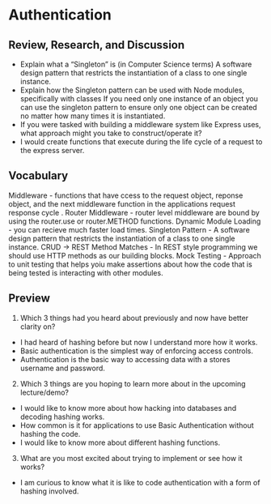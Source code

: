 # Authentication

## Review, Research, and Discussion
- Explain what a “Singleton” is (in Computer Science terms)
A software design pattern that restricts the instantiation of a class to one single instance.
- Explain how the Singleton pattern can be used with Node modules, specifically with classes
If you need only one instance of an object you can use the singleton pattern to ensure only one object can be created no matter how many times it is instantiated.
- If you were tasked with building a middleware system like Express uses, what approach might you take to construct/operate it?
- I would create functions that execute during the life cycle of a request to the express server.


## Vocabulary 
Middleware - functions that have ccess to the request object, reponse object, and the next middleware function in the applications request response cycle .
Router Middleware - router level middleware are bound by using the router.use or router.METHOD functions.
Dynamic Module Loading - you can recieve much faster load times.
Singleton Pattern - A software design pattern that restricts the instantiation of a class to one single instance.
CRUD -> REST Method Matches - In REST style programming we should use HTTP methods as our building blocks.
Mock Testing - Approach to unit testing that helps yoiu make assertions about how the code that is being tested is interacting with other modules.

## Preview
1. Which 3 things had you heard about previously and now have better clarity on?
- I had heard of hashing before but now I understand more how it works.
- Basic authentication is the simplest way of enforcing access controls.
- Authentication is the basic way to accessing data with a stores username and password.
2. Which 3 things are you hoping to learn more about in the upcoming lecture/demo?
- I would like to know more about how hacking into databases and decoding hashing works.
- How common is it for applications to use Basic Authentication without hashing the code.
- I would like to know more about different hashing functions.
3. What are you most excited about trying to implement or see how it works?
- I am curious to know what it is like to code authentication with a form of hashing involved.